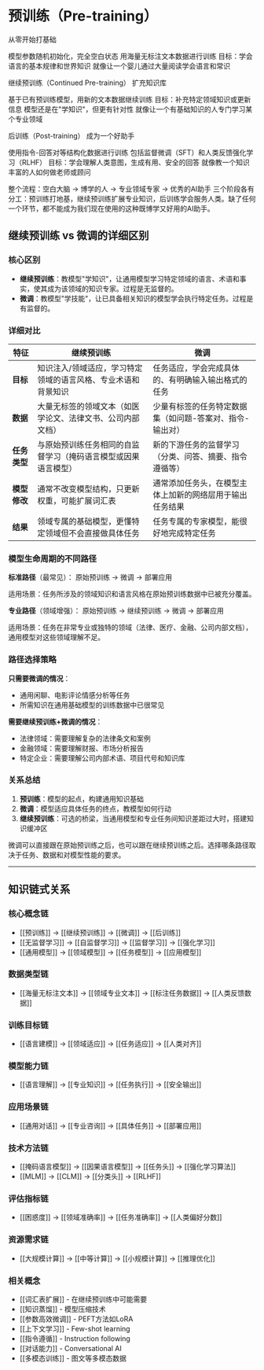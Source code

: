 # 预训练（Pre-training）
从零开始打基础

模型参数随机初始化，完全空白状态
用海量无标注文本数据进行训练
目标：学会语言的基本规律和世界知识
就像让一个婴儿通过大量阅读学会语言和常识

继续预训练（Continued Pre-training）
扩充知识库

基于已有预训练模型，用新的文本数据继续训练
目标：补充特定领域知识或更新信息
模型还是在"学知识"，但更有针对性
就像让一个有基础知识的人专门学习某个专业领域

后训练（Post-training）
成为一个好助手

使用指令-回答对等结构化数据进行训练
包括监督微调（SFT）和人类反馈强化学习（RLHF）
目标：学会理解人类意图，生成有用、安全的回答
就像教一个知识丰富的人如何做老师或顾问

整个流程：空白大脑 → 博学的人 → 专业领域专家 → 优秀的AI助手
三个阶段各有分工：预训练打地基，继续预训练扩展专业知识，后训练学会服务人类。缺了任何一个环节，都不能成为我们现在使用的这种既博学又好用的AI助手。

## 继续预训练 vs 微调的详细区别

### 核心区别
- **继续预训练**：教模型"学知识"，让通用模型学习特定领域的语言、术语和事实，使其成为该领域的知识专家。过程是无监督的。
- **微调**：教模型"学技能"，让已具备相关知识的模型学会执行特定任务。过程是有监督的。

### 详细对比

| 特征 | 继续预训练 | 微调 |
|------|-----------|------|
| **目标** | 知识注入/领域适应，学习特定领域的语言风格、专业术语和背景知识 | 任务适应，学会完成具体的、有明确输入输出格式的任务 |
| **数据** | 大量无标签的领域文本（如医学论文、法律文书、公司内部文档） | 少量有标签的任务特定数据集（如问题-答案对、指令-输出对） |
| **任务类型** | 与原始预训练任务相同的自监督学习（掩码语言模型或因果语言模型） | 新的下游任务的监督学习（分类、问答、摘要、指令遵循等） |
| **模型修改** | 通常不改变模型结构，只更新权重，可能扩展词汇表 | 通常添加任务头，在模型主体上加新的网络层用于输出任务结果 |
| **结果** | 领域专属的基础模型，更懂特定领域但不会直接做具体任务 | 任务专属的专家模型，能很好地完成特定任务 |

### 模型生命周期的不同路径

**标准路径**（最常见）：
原始预训练 → 微调 → 部署应用

适用场景：任务所涉及的领域知识和语言风格在原始预训练数据中已被充分覆盖。

**专业路径**（领域增强）：
原始预训练 → 继续预训练 → 微调 → 部署应用

适用场景：任务在非常专业或独特的领域（法律、医疗、金融、公司内部文档），通用模型对这些领域理解不足。

### 路径选择策略

**只需要微调的情况**：
- 通用闲聊、电影评论情感分析等任务
- 所需知识在通用基础模型的训练数据中已很常见

**需要继续预训练+微调的情况**：
- 法律领域：需要理解复杂的法律条文和案例
- 金融领域：需要理解财报、市场分析报告  
- 特定企业：需要理解公司内部术语、项目代号和知识库

### 关系总结

1. **预训练**：模型的起点，构建通用知识基础
2. **微调**：模型适应具体任务的终点，教模型如何行动
3. **继续预训练**：可选的桥梁，当通用模型和专业任务间知识差距过大时，搭建知识缓冲区

微调可以直接跟在原始预训练之后，也可以跟在继续预训练之后。选择哪条路径取决于任务、数据和对模型性能的要求。

---

## 知识链式关系

### 核心概念链
- [[预训练]] → [[继续预训练]] → [[微调]] → [[后训练]]
- [[无监督学习]] → [[自监督学习]] → [[监督学习]] → [[强化学习]]
- [[通用模型]] → [[领域模型]] → [[任务模型]] → [[应用模型]]

### 数据类型链
- [[海量无标注文本]] → [[领域专业文本]] → [[标注任务数据]] → [[人类反馈数据]]

### 训练目标链
- [[语言建模]] → [[领域适应]] → [[任务适应]] → [[人类对齐]]

### 模型能力链
- [[语言理解]] → [[专业知识]] → [[任务执行]] → [[安全输出]]

### 应用场景链
- [[通用对话]] → [[专业咨询]] → [[具体任务]] → [[部署应用]]

### 技术方法链
- [[掩码语言模型]] → [[因果语言模型]] → [[任务头]] → [[强化学习算法]]
- [[MLM]] → [[CLM]] → [[分类头]] → [[RLHF]]

### 评估指标链
- [[困惑度]] → [[领域准确率]] → [[任务准确率]] → [[人类偏好分数]]

### 资源需求链
- [[大规模计算]] → [[中等计算]] → [[小规模计算]] → [[推理优化]]

### 相关概念
- [[词汇表扩展]] - 在继续预训练中可能需要
- [[知识蒸馏]] - 模型压缩技术
- [[参数高效微调]] - PEFT方法如LoRA
- [[上下文学习]] - Few-shot learning
- [[指令遵循]] - Instruction following
- [[对话能力]] - Conversational AI
- [[多模态训练]] - 图文等多模态数据
